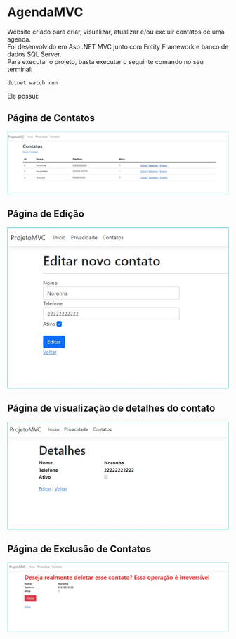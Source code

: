 # AgendaMVC   

Website criado para criar, visualizar, atualizar e/ou excluir contatos de uma agenda.   
Foi desenvolvido em Asp .NET MVC junto com Entity Framework e banco de dados SQL Server.   
Para executar o projeto, basta executar o seguinte comando no seu terminal:   
```
dotnet watch run   
```   
Ele possui:   

## Página de Contatos   

![Landing Page 1 ](img/PaginaContatos.jpg)   
## Página de Edição     
![Landing Page 1 ](img/EdicaoContato.jpg)   
## Página de visualização de detalhes do contato   
![Landing Page 1 ](img/PaginaDetalhes.jpg)   
## Página de Exclusão de Contatos
![Landing Page 1 ](img/PaginaExclusao.jpg)
